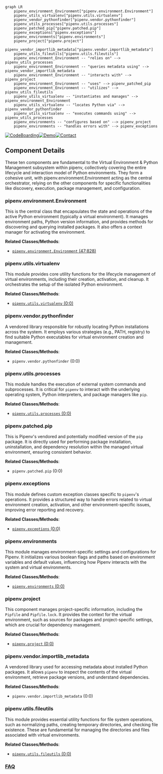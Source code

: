 ```mermaid
graph LR
    pipenv_environment_Environment["pipenv.environment.Environment"]
    pipenv_utils_virtualenv["pipenv.utils.virtualenv"]
    pipenv_vendor_pythonfinder["pipenv.vendor.pythonfinder"]
    pipenv_utils_processes["pipenv.utils.processes"]
    pipenv_patched_pip["pipenv.patched.pip"]
    pipenv_exceptions["pipenv.exceptions"]
    pipenv_environments["pipenv.environments"]
    pipenv_project["pipenv.project"]
    pipenv_vendor_importlib_metadata["pipenv.vendor.importlib_metadata"]
    pipenv_utils_fileutils["pipenv.utils.fileutils"]
    pipenv_environment_Environment -- "relies on" --> pipenv_utils_processes
    pipenv_environment_Environment -- "queries metadata using" --> pipenv_vendor_importlib_metadata
    pipenv_environment_Environment -- "interacts with" --> pipenv_project
    pipenv_environment_Environment -- "uses" --> pipenv_patched_pip
    pipenv_environment_Environment -- "utilizes" --> pipenv_utils_fileutils
    pipenv_utils_virtualenv -- "instantiates and manages" --> pipenv_environment_Environment
    pipenv_utils_virtualenv -- "locates Python via" --> pipenv_vendor_pythonfinder
    pipenv_utils_virtualenv -- "executes commands using" --> pipenv_utils_processes
    pipenv_environments -- "configures based on" --> pipenv_project
    pipenv_environments -- "handles errors with" --> pipenv_exceptions
```
[![CodeBoarding](https://img.shields.io/badge/Generated%20by-CodeBoarding-9cf?style=flat-square)](https://github.com/CodeBoarding/CodeBoarding)[![Demo](https://img.shields.io/badge/Try%20our-Demo-blue?style=flat-square)](https://www.codeboarding.org/demo)[![Contact](https://img.shields.io/badge/Contact%20us%20-%20contact@codeboarding.org-lightgrey?style=flat-square)](mailto:contact@codeboarding.org)

## Component Details

These ten components are fundamental to the Virtual Environment & Python Management subsystem within pipenv, collectively covering the entire lifecycle and interaction model of Python environments. They form a cohesive unit, with pipenv.environment.Environment acting as the central orchestrator, relying on the other components for specific functionalities like discovery, execution, package management, and configuration.

### pipenv.environment.Environment
This is the central class that encapsulates the state and operations of the active Python environment (typically a virtual environment). It manages environment paths, Python version information, and provides methods for discovering and querying installed packages. It also offers a context manager for activating the environment.


**Related Classes/Methods**:

- <a href="https://github.com/pypa/pipenv/blob/master/pipenv/environment.py#L47-L828" target="_blank" rel="noopener noreferrer">`pipenv.environment.Environment` (47:828)</a>


### pipenv.utils.virtualenv
This module provides core utility functions for the lifecycle management of virtual environments, including their creation, activation, and cleanup. It orchestrates the setup of the isolated Python environment.


**Related Classes/Methods**:

- <a href="https://github.com/pypa/pipenv/blob/master/pipenv/utils/virtualenv.py#L0-L0" target="_blank" rel="noopener noreferrer">`pipenv.utils.virtualenv` (0:0)</a>


### pipenv.vendor.pythonfinder
A vendored library responsible for robustly locating Python installations across the system. It employs various strategies (e.g., PATH, registry) to find suitable Python executables for virtual environment creation and management.


**Related Classes/Methods**:

- `pipenv.vendor.pythonfinder` (0:0)


### pipenv.utils.processes
This module handles the execution of external system commands and subprocesses. It is critical for `pipenv` to interact with the underlying operating system, Python interpreters, and package managers like `pip`.


**Related Classes/Methods**:

- <a href="https://github.com/pypa/pipenv/blob/master/pipenv/utils/processes.py#L0-L0" target="_blank" rel="noopener noreferrer">`pipenv.utils.processes` (0:0)</a>


### pipenv.patched.pip
This is Pipenv's vendored and potentially modified version of the `pip` package. It is directly used for performing package installation, uninstallation, and dependency resolution within the managed virtual environment, ensuring consistent behavior.


**Related Classes/Methods**:

- `pipenv.patched.pip` (0:0)


### pipenv.exceptions
This module defines custom exception classes specific to `pipenv`'s operations. It provides a structured way to handle errors related to virtual environment creation, activation, and other environment-specific issues, improving error reporting and recovery.


**Related Classes/Methods**:

- <a href="https://github.com/pypa/pipenv/blob/master/pipenv/exceptions.py#L0-L0" target="_blank" rel="noopener noreferrer">`pipenv.exceptions` (0:0)</a>


### pipenv.environments
This module manages environment-specific settings and configurations for Pipenv. It initializes various boolean flags and paths based on environment variables and default values, influencing how Pipenv interacts with the system and virtual environments.


**Related Classes/Methods**:

- <a href="https://github.com/pypa/pipenv/blob/master/pipenv/environments.py#L0-L0" target="_blank" rel="noopener noreferrer">`pipenv.environments` (0:0)</a>


### pipenv.project
This component manages project-specific information, including the `Pipfile` and `Pipfile.lock`. It provides the context for the virtual environment, such as sources for packages and project-specific settings, which are crucial for dependency management.


**Related Classes/Methods**:

- <a href="https://github.com/pypa/pipenv/blob/master/pipenv/project.py#L0-L0" target="_blank" rel="noopener noreferrer">`pipenv.project` (0:0)</a>


### pipenv.vendor.importlib_metadata
A vendored library used for accessing metadata about installed Python packages. It allows `pipenv` to inspect the contents of the virtual environment, retrieve package versions, and understand dependencies.


**Related Classes/Methods**:

- `pipenv.vendor.importlib_metadata` (0:0)


### pipenv.utils.fileutils
This module provides essential utility functions for file system operations, such as normalizing paths, creating temporary directories, and checking file existence. These are fundamental for managing the directories and files associated with virtual environments.


**Related Classes/Methods**:

- <a href="https://github.com/pypa/pipenv/blob/master/pipenv/utils/fileutils.py#L0-L0" target="_blank" rel="noopener noreferrer">`pipenv.utils.fileutils` (0:0)</a>




### [FAQ](https://github.com/CodeBoarding/GeneratedOnBoardings/tree/main?tab=readme-ov-file#faq)
